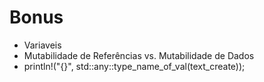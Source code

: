 # Bonus

- Variaveis
- Mutabilidade de Referências vs. Mutabilidade de Dados
- println!("{}", std::any::type_name_of_val(text_create));

